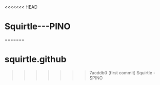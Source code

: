 <<<<<<< HEAD
# Squirtle---PINO
=======
# squirtle.github
>>>>>>> 7acddb0 (first commit)
Squirtle - $PINO
